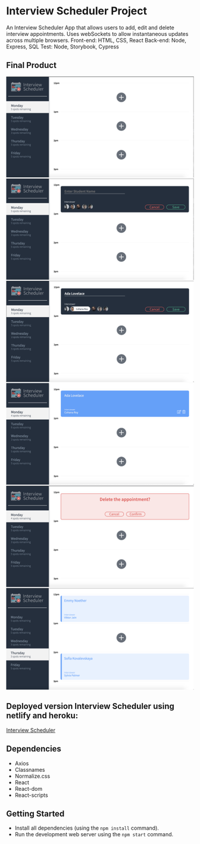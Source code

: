 # Interview Scheduler Project

An Interview Scheduler App that allows users to add, edit and delete interview appointments. Uses webSockets to allow instantaneous updates across multiple browsers.
Front-end: HTML, CSS, React
Back-end: Node, Express, SQL
Test: Node, Storybook, Cypress

## Final Product

!["Initial View"](https://github.com/lucymidgley/scheduler/blob/master/public/images/open.png?raw=true)
!["Create appointment"](https://github.com/lucymidgley/scheduler/blob/master/public/images/show.png?raw=true)
!["save appointment"](https://github.com/lucymidgley/scheduler/blob/master/public/images/new.png?raw=true)
!["Show appointment"](https://github.com/lucymidgley/scheduler/blob/master/public/images/saved.png?raw=true)
!["Delete "](https://github.com/lucymidgley/scheduler/blob/master/public/images/delete.png?raw=true)
!["Several appointments"](https://github.com/lucymidgley/scheduler/blob/master/public/images/lots.png?raw=true)


## Deployed version Interview Scheduler using netlify and heroku:
[Interview Scheduler](https://interview-scheduler-lm.netlify.com/)

## Dependencies

- Axios
- Classnames
- Normalize.css
- React
- React-dom
- React-scripts

## Getting Started

- Install all dependencies (using the `npm install` command).
- Run the development web server using the `npm start` command.
